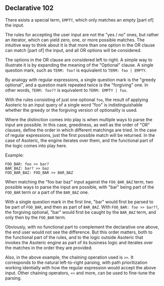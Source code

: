 ## Declarative 102

There exists a special term, `EMPTY`, which only matches an empty [part of] the input.

The rules for accepting the user input are not the "yes / no" ones, but rather an iterator, which can yield zero, one, or more possible matches. The intuitive way to think about it is that more than one option in the OR clause can match [part of] the input, and all OR options will be considered.

The options in the OR clause are considered left to right. A simple way to illustrate it is by expanding the meaning of the "Optional" clause. A single question mark, such as `TERM: foo?` is equivalent to `TERM: foo | EMPTY`.

By analogy with regular expressions, a single question mark is the "greedy optional", and a question mark repeated twice is the "forgiving" one. In other words, `TERM: foo??` is equivalent to `TERM: EMPTY | foo`.

With the rules consisting of just one optional `foo`, the result of applying Asoteric to an input query of a single word "foo" is indistinguishable whether the greedy or the forgiving version of optionality is used.

Where the distinction comes into play is when multiple ways to parse the input are possible. In this case, greediness, as well as the order of "OR" clauses, define the order in which different matchings are tried. In the case of regular expressions, just the first possible match will be returned. In the case of Asoteric, the engine iterates over them, and the functional part of the logic comes into play here.

Example:

```
FOO_BAR: foo >> bar?
BAR_BAZ: bar? >> baz
FOO_BAR_BAZ: FOO_BAR >> BAR_BAZ
```

When matching the "foo bar baz" input against the `FOO_BAR_BAZ` term, two possible ways to parse the input are possible, with "bar" being part of the `FOO_BAR` term or a part of the `BAR_BAZ` one.

With a single question mark in the first line, "bar" would first be parsed to be part of `FOO_BAR`, and then as part of `BAR_BAZ`. With `FOO_BAR: foo >> bar??`, the forgiving optional, "bar" would first be caught by the `BAR_BAZ` term, and only then by the `FOO_BAR` term.

Obviously, with no functional part to complement the declarative one above, the end user would not see the difference. But this order matters, both to the functional part of the rules, and to the logic outside Asoteric that invokes the Asoteric engine as part of its business logic and iterates over the matches in the order they are provided.

Also, in the above example, the chaining operation used is `>>`. It corresponds to the natural left-to-right parsing, with path prioritization working identially with how the regular expression would accept the above input. Other chaining operators, `<<` and more, can be used to fine-tune the parsing.

